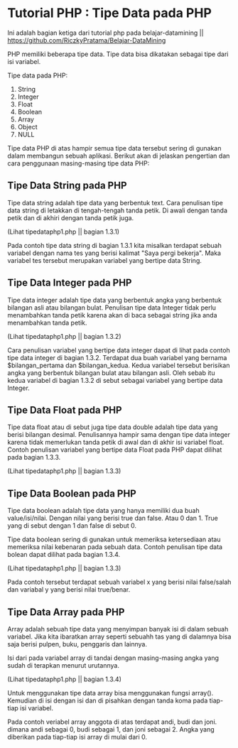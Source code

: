 # Tutorial PHP : Tipe Data pada PHP
Ini adalah bagian ketiga dari tutorial php pada belajar-datamining || https://github.com/RiczkyPratama/Belajar-DataMining

PHP memiliki beberapa tipe data. Tipe data bisa dikatakan sebagai tipe dari isi variabel.

Tipe data pada PHP:
1. String
2. Integer
3. Float
4. Boolean
5. Array
6. Object
7. NULL

Tipe data PHP di atas hampir semua tipe data tersebut sering di gunakan dalam membangun sebuah aplikasi.
Berikut akan di jelaskan pengertian dan cara penggunaan masing-masing tipe data PHP:

## Tipe Data String pada PHP
Tipe data string adalah tipe data yang berbentuk text.
Cara penulisan tipe data string di letakkan di tengah-tengah tanda petik. 
Di awali dengan tanda petik dan di akhiri dengan tanda petik juga.

(Lihat tipedataphp1.php || bagian 1.3.1)

Pada contoh tipe data string di bagian 1.3.1 kita misalkan terdapat 
sebuah variabel dengan nama tes yang berisi kalimat "Saya pergi bekerja".
Maka variabel tes tersebut merupakan variabel yang bertipe data String.

## Tipe Data Integer pada PHP

Tipe data integer adalah tipe data yang berbentuk angka yang berbentuk bilangan asli atau bilangan bulat.
Penulisan tipe data Integer tidak perlu menambahkan tanda petik karena akan di baca sebagai string 
jika anda menambahkan tanda petik.

(Lihat tipedataphp1.php || bagian 1.3.2)

Cara penulisan variabel yang bertipe data integer dapat di lihat pada contoh tipe data integer di bagian 1.3.2.
Terdapat dua buah variabel yang bernama $bilangan_pertama dan $bilangan_kedua.
Kedua variabel tersebut berisikan angka yang berbentuk bilangan bulat atau bilangan asli.
Oleh sebab itu kedua variabel di bagian 1.3.2 di sebut sebagai variabel yang bertipe data Integer.

## Tipe Data Float pada PHP

Tipe data float atau di sebut juga tipe data double adalah tipe data yang berisi bilangan desimal.
Penulisannya hampir sama dengan tipe data integer karena tidak memerlukan tanda petik di awal dan di akhir isi variabel float.
Contoh penulisan variabel yang bertipe data Float pada PHP dapat dilihat pada bagian 1.3.3.

(Lihat tipedataphp1.php || bagian 1.3.3)

## Tipe Data Boolean pada PHP

Tipe data boolean adalah tipe data yang hanya memiliki dua buah value/isi/nilai.
Dengan nilai yang berisi true dan false. Atau 0 dan 1.
True yang di sebut dengan 1 dan false di sebut 0.

Tipe data boolean sering di gunakan untuk memeriksa ketersediaan atau memeriksa nilai kebenaran pada sebuah data.
Contoh penulisan tipe data bolean dapat dilihat pada bagian 1.3.4.

(Lihat tipedataphp1.php || bagian 1.3.3)

Pada contoh tersebut terdapat sebuah variabel x yang berisi nilai false/salah dan variabal y yang berisi nilai true/benar.


## Tipe Data Array pada PHP

Array adalah sebuah tipe data yang menyimpan banyak isi di dalam sebuah variabel.
Jika kita ibaratkan array seperti sebuahh tas yang di dalamnya bisa saja berisi pulpen, buku, penggaris dan lainnya.

Isi dari pada variabel array di tandai dengan masing-masing angka yang sudah di terapkan menurut urutannya.

(Lihat tipedataphp1.php || bagian 1.3.4)

Untuk menggunakan tipe data array bisa menggunakan fungsi array().
Kemudian di isi dengan isi dan di pisahkan dengan tanda koma pada tiap-tiap isi variabel.

Pada contoh veriabel array anggota di atas terdapat andi, budi dan joni. dimana andi sebagai 0, budi sebagai 1, dan joni sebagai 2.
Angka yang diberikan pada tiap-tiap isi array di mulai dari 0.